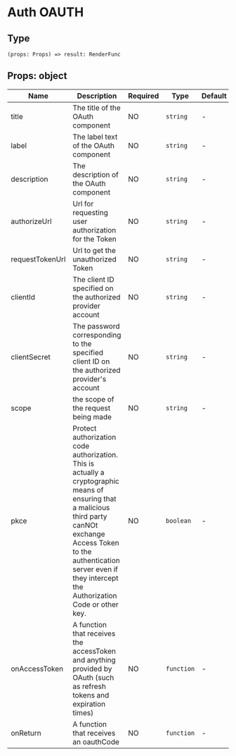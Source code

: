 
# Auth OAUTH

## Type[​](/docs/1.0/reference/app-settings-api/ui/auth/#type "Direct link to Type")

```
(props: Props) => result: RenderFunc  

```
## Props: object[​](/docs/1.0/reference/app-settings-api/ui/auth/#props-object "Direct link to Props: object")

| Name | Description | Required | Type | Default |
| --- | --- | --- | --- | --- |
| title | The title of the OAuth component | NO | `string` | - |
| label | The label text of the OAuth component | NO | `string` | - |
| description | The description of the OAuth component | NO | `string` | - |
| authorizeUrl | Url for requesting user authorization for the Token | NO | `string` | - |
| requestTokenUrl | Url to get the unauthorized Token | NO | `string` | - |
| clientId | The client ID specified on the authorized provider account | NO | `string` | - |
| clientSecret | The password corresponding to the specified client ID on the authorized provider's account | NO | `string` | - |
| scope | the scope of the request being made | NO | `string` | - |
| pkce | Protect authorization code authorization. This is actually a cryptographic means of ensuring that a malicious third party canNOt exchange Access Token to the authentication server even if they intercept the Authorization Code or other key. | NO | `boolean` | - |
| onAccessToken | A function that receives the accessToken and anything provided by OAuth (such as refresh tokens and expiration times) | NO | `function` | - |
| onReturn | A function that receives an oauthCode | NO | `function` | - |

